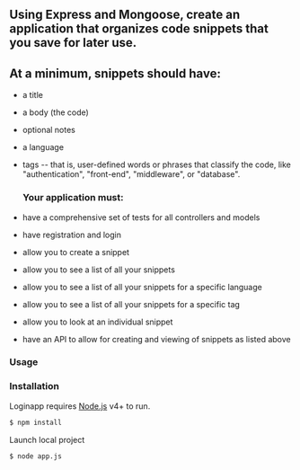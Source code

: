 
  ## Using Express and Mongoose, create an application that organizes code snippets that you save for later use.

  ## At a minimum, snippets should have:

* a title
* a body (the code)
* optional notes
* a language
* tags -- that is, user-defined words or phrases that classify the code, like "authentication", "front-end", "middleware", or "database".

  ### Your application must:

* have a comprehensive set of tests for all controllers and models
* have registration and login
* allow you to create a snippet
* allow you to see a list of all your snippets
* allow you to see a list of all your snippets for a specific language
* allow you to see a list of all your snippets for a specific tag
* allow you to look at an individual snippet
* have an API to allow for creating and viewing of snippets as listed above

### Usage


### Installation

Loginapp requires [Node.js](https://nodejs.org/) v4+ to run.

```sh
$ npm install
```

Launch local project

```sh
$ node app.js
```
